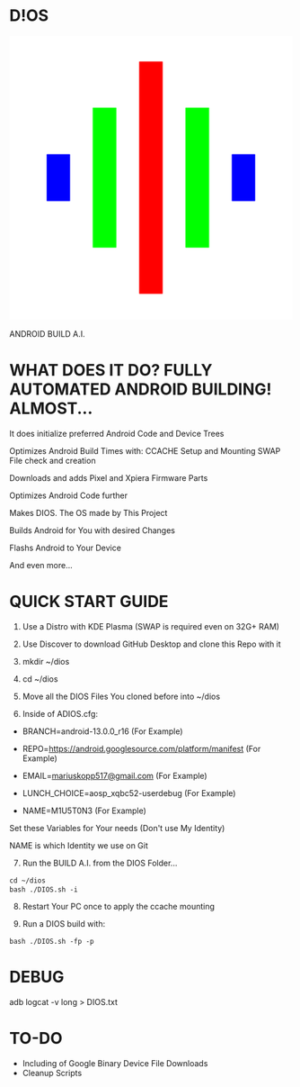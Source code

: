 <p align="center">

# D!OS

![DIOS IMAGE](https://github.com/DEV-ICE-SOFTWARE-TECHNOLOGIES/DIOS/blob/main/DIOS.png)

ANDROID BUILD A.I.

</p>

# WHAT DOES IT DO? FULLY AUTOMATED ANDROID BUILDING! ALMOST...

It does initialize preferred Android Code and Device Trees

Optimizes Android Build Times with:
 CCACHE Setup and Mounting
  SWAP File check and creation

Downloads and adds Pixel and Xpiera Firmware Parts

Optimizes Android Code further

Makes DIOS. The OS made by This Project

Builds Android for You with desired Changes

Flashs Android to Your Device

And even more...


# QUICK START GUIDE

1. Use a Distro with KDE Plasma (SWAP is required even on 32G+ RAM)

2. Use Discover to download GitHub Desktop and clone this Repo with it

3. mkdir ~/dios

4. cd ~/dios

5. Move all the DIOS Files You cloned before into ~/dios

6. Inside of ADIOS.cfg:

- BRANCH=android-13.0.0_r16 (For Example)

- REPO=https://android.googlesource.com/platform/manifest  (For Example)

- EMAIL=mariuskopp517@gmail.com  (For Example)

- LUNCH_CHOICE=aosp_xqbc52-userdebug  (For Example)

- NAME=M1U5T0N3  (For Example)


Set these Variables for Your needs (Don't use My Identity)

NAME is which Identity we use on Git


7. Run the BUILD A.I. from the DIOS Folder...
```
cd ~/dios
bash ./DIOS.sh -i
```
8. Restart Your PC once to apply the ccache mounting

9. Run a DIOS build with:
```
bash ./DIOS.sh -fp -p
```
# DEBUG

adb logcat -v long > DIOS.txt 

# TO-DO

- Including of Google Binary Device File Downloads
- Cleanup Scripts
